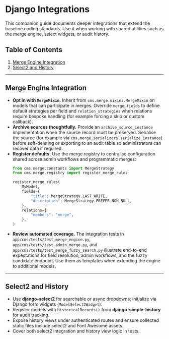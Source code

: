 # Django Integrations

This companion guide documents deeper integrations that extend the baseline coding standards. Use it when working with shared utilities such as the merge engine, select widgets, or audit history.

## Table of Contents

1. [Merge Engine Integration](#merge-engine-integration)
2. [Select2 and History](#select2-and-history)

---

## Merge Engine Integration

- **Opt in with `MergeMixin`.** Inherit from `cms.merge.mixins.MergeMixin` on models that can participate in merges. Override `merge_fields` to define default strategies per field and `relation_strategies` when relations require bespoke handling (for example forcing a skip or custom callback).
- **Archive sources thoughtfully.** Provide an `archive_source_instance` implementation when the source record must be preserved. Serialise the source (for example via `cms.merge.serializers.serialize_instance`) before soft-deleting or exporting to an audit table so administrators can recover data if required.
- **Register defaults.** Use the merge registry to centralise configuration shared across admin workflows and programmatic merges:
  ```python
  from cms.merge.constants import MergeStrategy
  from cms.merge.registry import register_merge_rules

  register_merge_rules(
      MyModel,
      fields={
          "title": MergeStrategy.LAST_WRITE,
          "description": MergeStrategy.PREFER_NON_NULL,
      },
      relations={
          "members": "merge",
      },
  )
  ```
- **Review automated coverage.** The integration tests in `app/cms/tests/test_merge_engine.py`, `app/cms/tests/test_admin_merge.py`, and `app/cms/tests/test_merge_fuzzy_search.py` illustrate end-to-end expectations for field resolution, admin workflows, and the fuzzy candidate endpoint. Use them as templates when extending the engine to additional models.

---

## Select2 and History

- Use **django-select2** for searchable or async dropdowns; initialize via Django form widgets (`ModelSelect2Widget`).
- Register models with `HistoricalRecords()` from **django-simple-history** for audit tracking.
- Expose history views under authenticated routes and ensure collected static files include select2 and Font Awesome assets.
- Cover both select2 integration and history view logic in tests.
